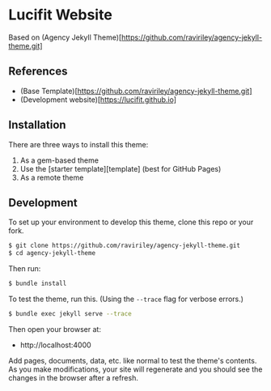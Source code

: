 # Lucifit Website
Based on (Agency Jekyll Theme)[https://github.com/raviriley/agency-jekyll-theme.git]

## References
- (Base Template)[https://github.com/raviriley/agency-jekyll-theme.git]
- (Development website)[https://lucifit.github.io]

## Installation

There are three ways to install this theme:

1. As a gem-based theme
2. Use the [starter template][template] (best for GitHub Pages)
3. As a remote theme

## Development

To set up your environment to develop this theme, clone this repo or your fork.

```sh
$ git clone https://github.com/raviriley/agency-jekyll-theme.git
$ cd agency-jekyll-theme
```

Then run:

```sh
$ bundle install
```

To test the theme, run this. (Using the `--trace` flag for verbose errors.)

```sh
$ bundle exec jekyll serve --trace
```

Then open your browser at:

- http://localhost:4000

Add pages, documents, data, etc. like normal to test the theme's contents. As you make modifications, your site will regenerate and you should see the changes in the browser after a refresh.
